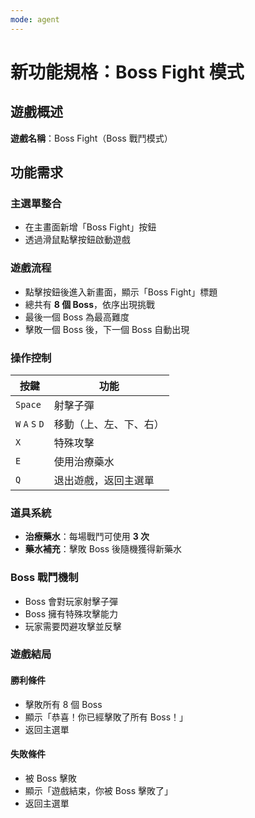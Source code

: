 ```yaml
---
mode: agent
---
```


# 新功能規格：Boss Fight 模式

## 遊戲概述

**遊戲名稱**：Boss Fight（Boss 戰鬥模式）

## 功能需求

### 主選單整合

- 在主畫面新增「Boss Fight」按鈕
- 透過滑鼠點擊按鈕啟動遊戲

### 遊戲流程

- 點擊按鈕後進入新畫面，顯示「Boss Fight」標題
- 總共有 **8 個 Boss**，依序出現挑戰
- 最後一個 Boss 為最高難度
- 擊敗一個 Boss 後，下一個 Boss 自動出現

### 操作控制

| 按鍵            | 功能                   |
| --------------- | ---------------------- |
| `Space`         | 射擊子彈               |
| `W` `A` `S` `D` | 移動（上、左、下、右） |
| `X`             | 特殊攻擊               |
| `E`             | 使用治療藥水           |
| `Q`             | 退出遊戲，返回主選單   |

### 道具系統

- **治療藥水**：每場戰鬥可使用 **3 次**
- **藥水補充**：擊敗 Boss 後隨機獲得新藥水

### Boss 戰鬥機制

- Boss 會對玩家射擊子彈
- Boss 擁有特殊攻擊能力
- 玩家需要閃避攻擊並反擊

### 遊戲結局

#### 勝利條件

- 擊敗所有 8 個 Boss
- 顯示「恭喜！你已經擊敗了所有 Boss！」
- 返回主選單

#### 失敗條件

- 被 Boss 擊敗
- 顯示「遊戲結束，你被 Boss 擊敗了」
- 返回主選單
